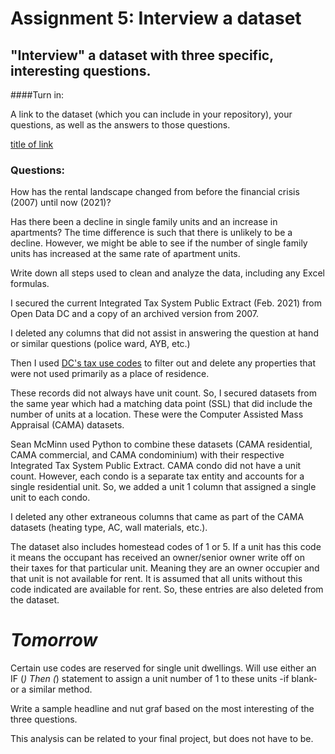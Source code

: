 # Assignment 5: Interview a dataset
## "Interview" a dataset with three specific, interesting questions.

####Turn in:

A link to the dataset (which you can include in your repository), your questions, as well as the answers to those questions.

[title of link](url)

### Questions:

How has the rental landscape changed from before the financial crisis (2007) until now (2021)? 

Has there been a decline in single family units and an increase in apartments? The time difference is such that there is unlikely to be a decline. However, we might be able to see if the number of single family units has increased at the same rate of apartment units.




Write down all steps used to clean and analyze the data, including any Excel formulas.

I secured the current Integrated Tax System Public Extract (Feb. 2021) from Open Data DC and a copy of an archived version from 2007.

I deleted any columns that did not assist in answering the question at hand or similar questions (police ward, AYB, etc.)

Then I used [DC's tax use codes](https://otr.cfo.dc.gov/sites/default/files/dc/sites/otr/publication/attachments/Use%20codes.pdf) to filter out and delete any properties that were not used primarily as a place of residence.

These records did not always have unit count. So, I secured datasets from the same year which had a matching data point (SSL) that did include the number of units at a location. These were the Computer Assisted Mass Appraisal (CAMA) datasets.

Sean McMinn used Python to combine these datasets (CAMA residential, CAMA commercial, and CAMA condominium) with their respective Integrated Tax System Public Extract. CAMA condo did not have a unit count. However, each condo is a separate tax entity and accounts for a single residential unit. So, we added a unit 1 column that assigned a single unit to each condo.

I deleted any other extraneous columns that came as part of the CAMA datasets (heating type, AC, wall materials, etc.).


The dataset also includes homestead codes of 1 or 5. If a unit has this code it means the occupant has received an owner/senior owner write off on their taxes for that particular unit. Meaning they are an owner occupier and that unit is not available for rent. It is assumed that all units without this code indicated are available for rent. So, these entries are also deleted from the dataset.

# *Tomorrow*

Certain use codes are reserved for single unit dwellings. Will use either an IF (_) Then (_) statement to assign a unit number of 1 to these units -if blank- or a similar method.


Write a sample headline and nut graf based on the most interesting of the three questions.

This analysis can be related to your final project, but does not have to be.

